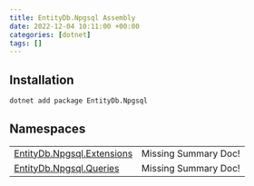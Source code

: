 ```yaml
---
title: EntityDb.Npgsql Assembly
date: 2022-12-04 10:11:00 +00:00
categories: [dotnet]
tags: []
---
```


## Installation
```sh
dotnet add package EntityDb.Npgsql
```
## Namespaces
<table><tr><td><a href='/posts/dotnet-entitydb-npgsql-extensions'>EntityDb.Npgsql.Extensions</a></td><td>Missing Summary Doc!</td></tr><tr><td><a href='/posts/dotnet-entitydb-npgsql-queries'>EntityDb.Npgsql.Queries</a></td><td>Missing Summary Doc!</td></tr></table>
